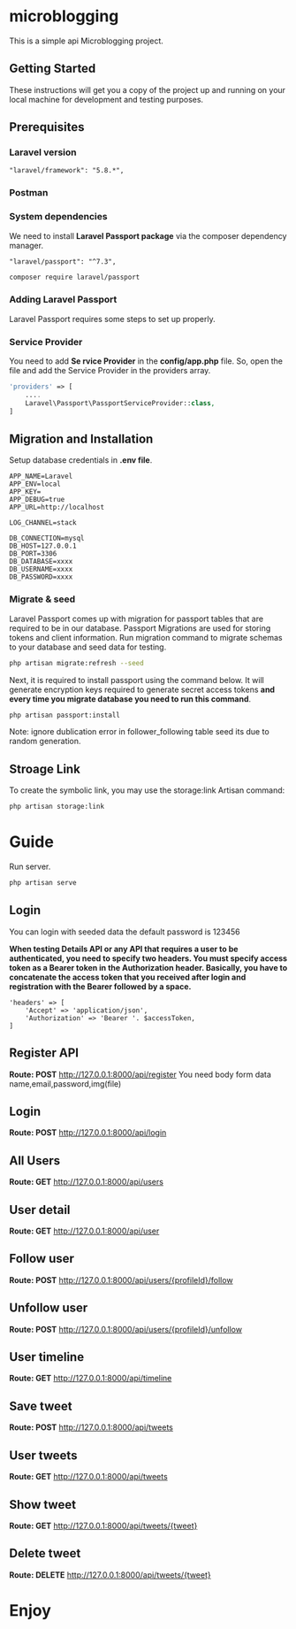 # microblogging

This is a simple api Microblogging project.

## Getting Started

These instructions will get you a copy of the project up and running on your local machine for development and testing purposes.

## Prerequisites

### Laravel version

```
"laravel/framework": "5.8.*",
```

### Postman

### System dependencies

We need to install **Laravel Passport package** via the composer dependency manager.

```
"laravel/passport": "^7.3",
```

```bash
composer require laravel/passport
```

### Adding Laravel Passport

Laravel Passport requires some steps to set up properly.

### Service Provider

You need to add **Se rvice Provider** in the **config/app.php** file. So, open the file and add the Service Provider in the providers array.

```php
'providers' => [
    ....
    Laravel\Passport\PassportServiceProvider::class,
]
```

## Migration and Installation

Setup database credentials in **.env file**.

```.env
APP_NAME=Laravel
APP_ENV=local
APP_KEY=
APP_DEBUG=true
APP_URL=http://localhost

LOG_CHANNEL=stack

DB_CONNECTION=mysql
DB_HOST=127.0.0.1
DB_PORT=3306
DB_DATABASE=xxxx
DB_USERNAME=xxxx
DB_PASSWORD=xxxx
```

### Migrate & seed

Laravel Passport comes up with migration for passport tables that are required to be in our database. Passport Migrations are used for storing tokens and client information. Run migration command to migrate schemas to your database and seed data for testing.

```bash
php artisan migrate:refresh --seed
```

Next, it is required to install passport using the command below. It will generate encryption keys required to generate secret access tokens **and every time you migrate database you need to run this command**.

```bash
php artisan passport:install
```

Note: ignore dublication error in follower_following table seed its due to random generation.

## Stroage Link

To create the symbolic link, you may use the storage:link Artisan command:

```bash
php artisan storage:link
```

# Guide

Run server.

```bash
php artisan serve
```

## Login

You can login with seeded data the default password is 123456

**When testing Details API or any API that requires a user to be authenticated, you need to specify two headers. You must specify access token as a Bearer token in the Authorization header. Basically, you have to concatenate the access token that you received after login and registration with the Bearer followed by a space.**

```
'headers' => [
    'Accept' => 'application/json',
    'Authorization' => 'Bearer '. $accessToken,
]
```

## Register API

**Route: POST** http://127.0.0.1:8000/api/register
You need body form data name,email,password,img(file)

## Login

**Route: POST** http://127.0.0.1:8000/api/login

## All Users

**Route: GET** http://127.0.0.1:8000/api/users

## User detail

**Route: GET** http://127.0.0.1:8000/api/user

## Follow user

**Route: POST** http://127.0.0.1:8000/api/users/{profileId}/follow

## Unfollow user

**Route: POST** http://127.0.0.1:8000/api/users/{profileId}/unfollow

## User timeline

**Route: GET** http://127.0.0.1:8000/api/timeline

## Save tweet

**Route: POST** http://127.0.0.1:8000/api/tweets

## User tweets

**Route: GET** http://127.0.0.1:8000/api/tweets

## Show tweet

**Route: GET** http://127.0.0.1:8000/api/tweets/{tweet}

## Delete tweet

**Route: DELETE** http://127.0.0.1:8000/api/tweets/{tweet}

# Enjoy
